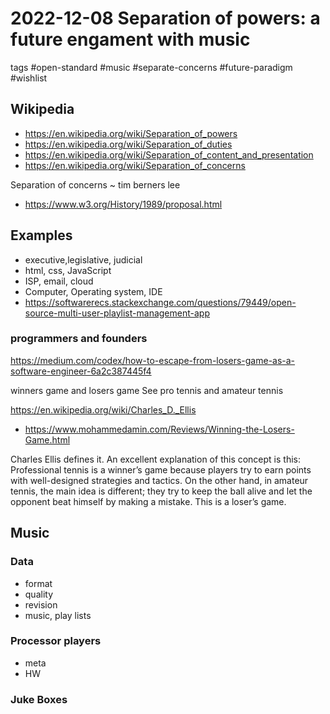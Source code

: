 # 2022-12-08 Separation of powers: a future engament with music

tags #open-standard #music #separate-concerns #future-paradigm #wishlist



## Wikipedia

* https://en.wikipedia.org/wiki/Separation_of_powers
* https://en.wikipedia.org/wiki/Separation_of_duties
* https://en.wikipedia.org/wiki/Separation_of_content_and_presentation
* https://en.wikipedia.org/wiki/Separation_of_concerns

Separation of concerns ~ tim berners lee
* https://www.w3.org/History/1989/proposal.html

## Examples

* executive,legislative, judicial
* html, css, JavaScript
* ISP, email, cloud
* Computer, Operating system, IDE
* https://softwarerecs.stackexchange.com/questions/79449/open-source-multi-user-playlist-management-app

### programmers and founders

https://medium.com/codex/how-to-escape-from-losers-game-as-a-software-engineer-6a2c387445f4

winners game and losers game
See pro tennis and amateur tennis

https://en.wikipedia.org/wiki/Charles_D._Ellis
* https://www.mohammedamin.com/Reviews/Winning-the-Losers-Game.html

Charles Ellis defines it. An excellent explanation of this concept is this: Professional tennis is a winner’s game because players try to earn points with well-designed strategies and tactics. On the other hand, in amateur tennis, the main idea is different; they try to keep the ball alive and let the opponent beat himself by making a mistake. This is a loser’s game.

## Music

### Data

* format
* quality
* revision
* music, play lists


### Processor players
* meta
* HW

### Juke Boxes

